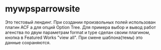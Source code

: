 # mywpsparrowsite
Это тестовый лендинг. При создании произвольных полей использован плагин ACF а для опций Option Tree. Для примера выбор и вывод работ агенства по двум параметрам format и type сделан своим плагином,  кнопка в Featured Works "view all". При смене шаблона(темы) это данные сохраняются.

